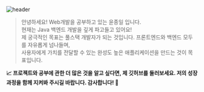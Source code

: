 ![header](https://capsule-render.vercel.app/api?type=venom&height=150&color=gradient&text=👋%20Welcome%20to%20my%20GitHub!&textBg=false&fontAlign=50&fontAlignY=48&descAlign=42&descAlignY=15&rotate=0&fontSize=28&reversal=false&fontColor=000000)

>안녕하세요! Web개발을 공부하고 있는 윤종일 입니다.<br>
>현재는 Java 백엔드 개발을 깊게 파고들고 있어요!<br>
>제 궁극적인 목표는 풀스택 개발자가 되는 것입니다. 프론트엔드와 백엔드 모두를 자유롭게 넘나들며,<br>사용자에게 가치를 전달할 수 있는 완성도 높은 애플리케이션을 만드는 것이 목표입니다.<br>

**📈 프로젝트와 공부에 관한 더 많은 것을 알고 싶다면, 제 깃허브를 둘러보세요. 저의 성장 과정을 함께 지켜봐 주시길 바랍니다. 감사합니다! 🙏**
